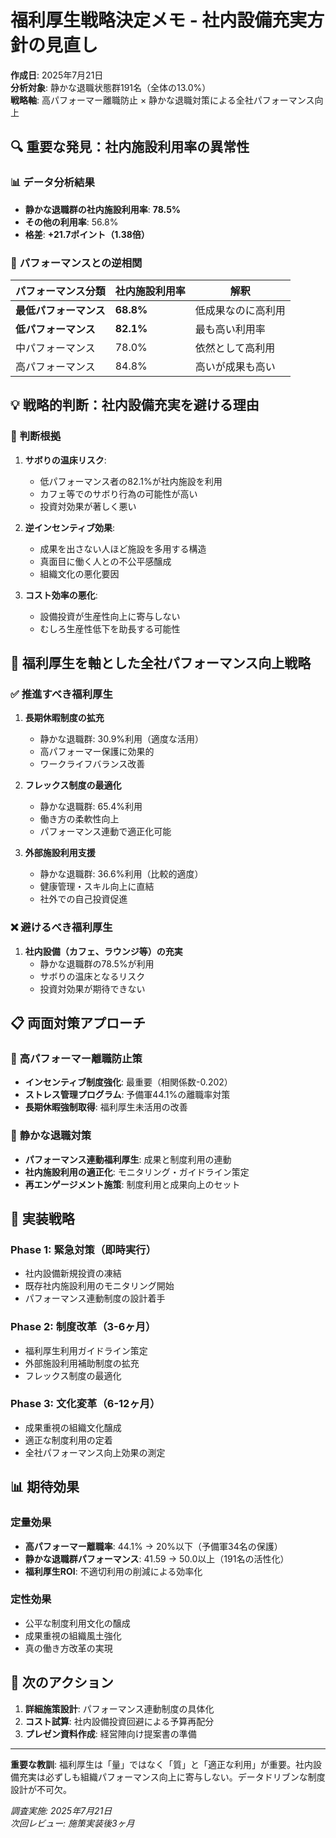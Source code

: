 # 福利厚生戦略決定メモ - 社内設備充実方針の見直し

**作成日**: 2025年7月21日  
**分析対象**: 静かな退職状態群191名（全体の13.0%）  
**戦略軸**: 高パフォーマー離職防止 × 静かな退職対策による全社パフォーマンス向上

## 🔍 **重要な発見：社内施設利用率の異常性**

### 📊 **データ分析結果**
- **静かな退職群の社内施設利用率**: **78.5%**
- **その他の利用率**: 56.8%
- **格差**: **+21.7ポイント（1.38倍）**

### 🚨 **パフォーマンスとの逆相関**
| パフォーマンス分類 | 社内施設利用率 | 解釈 |
|-------------------|----------------|------|
| **最低パフォーマンス** | **68.8%** | 低成果なのに高利用 |
| **低パフォーマンス** | **82.1%** | 最も高い利用率 |
| 中パフォーマンス | 78.0% | 依然として高利用 |
| 高パフォーマンス | 84.8% | 高いが成果も高い |

## 💡 **戦略的判断：社内設備充実を避ける理由**

### 🎯 **判断根拠**
1. **サボりの温床リスク**: 
   - 低パフォーマンス者の82.1%が社内施設を利用
   - カフェ等でのサボり行為の可能性が高い
   - 投資対効果が著しく悪い

2. **逆インセンティブ効果**:
   - 成果を出さない人ほど施設を多用する構造
   - 真面目に働く人との不公平感醸成
   - 組織文化の悪化要因

3. **コスト効率の悪化**:
   - 設備投資が生産性向上に寄与しない
   - むしろ生産性低下を助長する可能性

## 🎯 **福利厚生を軸とした全社パフォーマンス向上戦略**

### ✅ **推進すべき福利厚生**
1. **長期休暇制度の拡充**
   - 静かな退職群: 30.9%利用（適度な活用）
   - 高パフォーマー保護に効果的
   - ワークライフバランス改善

2. **フレックス制度の最適化**
   - 静かな退職群: 65.4%利用
   - 働き方の柔軟性向上
   - パフォーマンス連動で適正化可能

3. **外部施設利用支援**
   - 静かな退職群: 36.6%利用（比較的適度）
   - 健康管理・スキル向上に直結
   - 社外での自己投資促進

### ❌ **避けるべき福利厚生**
1. **社内設備（カフェ、ラウンジ等）の充実**
   - 静かな退職群の78.5%が利用
   - サボりの温床となるリスク
   - 投資対効果が期待できない

## 📋 **両面対策アプローチ**

### 🔴 **高パフォーマー離職防止策**
- **インセンティブ制度強化**: 最重要（相関係数-0.202）
- **ストレス管理プログラム**: 予備軍44.1%の離職率対策
- **長期休暇強制取得**: 福利厚生未活用の改善

### 🔵 **静かな退職対策**
- **パフォーマンス連動福利厚生**: 成果と制度利用の連動
- **社内施設利用の適正化**: モニタリング・ガイドライン策定
- **再エンゲージメント施策**: 制度利用と成果向上のセット

## 💼 **実装戦略**

### Phase 1: 緊急対策（即時実行）
- 社内設備新規投資の凍結
- 既存社内施設利用のモニタリング開始
- パフォーマンス連動制度の設計着手

### Phase 2: 制度改革（3-6ヶ月）
- 福利厚生利用ガイドライン策定
- 外部施設利用補助制度の拡充
- フレックス制度の最適化

### Phase 3: 文化変革（6-12ヶ月）
- 成果重視の組織文化醸成
- 適正な制度利用の定着
- 全社パフォーマンス向上効果の測定

## 📊 **期待効果**

### 定量効果
- **高パフォーマー離職率**: 44.1% → 20%以下（予備軍34名の保護）
- **静かな退職群パフォーマンス**: 41.59 → 50.0以上（191名の活性化）
- **福利厚生ROI**: 不適切利用の削減による効率化

### 定性効果
- 公平な制度利用文化の醸成
- 成果重視の組織風土強化
- 真の働き方改革の実現

## 🎯 **次のアクション**

1. **詳細施策設計**: パフォーマンス連動制度の具体化
2. **コスト試算**: 社内設備投資回避による予算再配分
3. **プレゼン資料作成**: 経営陣向け提案書の準備

---
**重要な教訓**: 福利厚生は「量」ではなく「質」と「適正な利用」が重要。社内設備充実は必ずしも組織パフォーマンス向上に寄与しない。データドリブンな制度設計が不可欠。

*調査実施: 2025年7月21日*  
*次回レビュー: 施策実装後3ヶ月* 